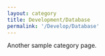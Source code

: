 ```yaml
---
layout: category
title: Development/Database
permalink: '/Develop/Database'
---
```


Another sample category page.
